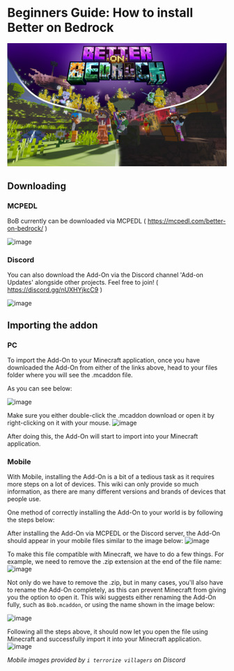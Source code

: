 # Beginners Guide: How to install Better on Bedrock
![image](/Main/assets/bob-rebrand.png)

## Downloading
### MCPEDL
BoB currently can be downloaded via MCPEDL ( https://mcpedl.com/better-on-bedrock/ )

![image](/Main/assets/beginners-guide/mcpedl-download.png)

### Discord
You can also download the Add-On via the Discord channel 'Add-on Updates' alongside other projects. Feel free to join! ( https://discord.gg/nUXHYjkcC9 )

![image](/Main/assets/beginners-guide/discord-download.png)

## Importing the addon

### PC

To import the Add-On to your Minecraft application, once you have downloaded the Add-On from either of the links above, head to your files folder where you will see the .mcaddon file.

As you can see below:

![image](/Main/assets/beginners-guide/downloads-pc.png)

Make sure you either double-click the .mcaddon download or open it by right-clicking on it with your mouse.
![image](/Main/assets/beginners-guide/pc-open.png)

After doing this, the Add-On will start to import into your Minecraft application.

### Mobile

With Mobile, installing the Add-On is a bit of a tedious task as it requires more steps on a lot of devices. This wiki can only provide so much information, as there are many different versions and brands of devices that people use.

One method of correctly installing the Add-On to your world is by following the steps below:

After installing the Add-On via MCPEDL or the Discord server, the Add-On should appear in your mobile files similar to the image below:
![image](/Main/assets/beginners-guide/mobile-import1.png)

To make this file compatible with Minecraft, we have to do a few things. For example, we need to remove the .zip extension at the end of the file name:
![image](/Main/assets/beginners-guide/mobile-import2.png)

Not only do we have to remove the .zip, but in many cases, you'll also have to rename the Add-On completely, as this can prevent Minecraft from giving you the option to open it. This wiki suggests either renaming the Add-On fully, such as `Bob.mcaddon`, or using the name shown in the image below:

![image](/Main/assets/beginners-guide/mobile-import3.png)

Following all the steps above, it should now let you open the file using Minecraft and successfully import it into your Minecraft application.
![image](/Main/assets/beginners-guide/mobile-import4.png)

*Mobile images provided by `i terrorize villagers` on Discord*
